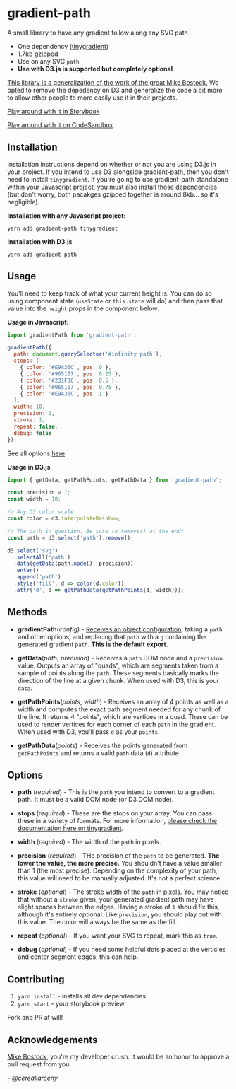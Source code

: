 # gradient-path

A small library to have any gradient follow along any SVG path

- One dependency ([tinygradient](https://github.com/mistic100/tinygradient))
- 1.7kb gzipped
- Use on any SVG `path`
- **Use with D3.js is supported but completely optional**

[This library is a generalization of the work of the great Mike Bostock.](https://bl.ocks.org/mbostock/4163057) We opted to remove the depedency on D3 and generalize the code a bit more to allow other people to more easily use it in their projects.

[Play around with it in Storybook](https://mnsht.github.io/gradient-path/)

[Play around with it on CodeSandbox](https://codesandbox.io/s/gradient-path-wstzn)

## Installation

Installation instructions depend on whether or not you are using D3.js in your project. If you intend to use D3 alongside gradient-path, then you don't need to install `tinygradient`. If you're going to use gradient-path standalone within your Javascript project, you must also install those dependencies (but don't worry, both pacakges gzipped together is around 8kb... so it's negligible).

**Installation with any Javascript project:**

`yarn add gradient-path tinygradient`

**Installation with D3.js**

`yarn add gradient-path`

## Usage

You'll need to keep track of what your current height is. You can do so using component state (`useState` or `this.state` will do) and then pass that value into the `height` props in the component below:

**Usage in Javascript:**

```js
import gradientPath from 'gradient-path';

gradientPath({
  path: document.querySelector('#infinity path'),
  stops: [
    { color: '#E9A36C', pos: 0 },
    { color: '#965167', pos: 0.25 },
    { color: '#231F3C', pos: 0.5 },
    { color: '#965167', pos: 0.75 },
    { color: '#E9A36C', pos: 1 }
  ],
  width: 10,
  precision: 1,
  stroke: 1,
  repeat: false,
  debug: false
});
```

See all options [here](#options).

**Usage in D3.js**

```js
import { getData, getPathPoints, getPathData } from 'gradient-path';

const precision = 1;
const width = 10;

// Any D3 color scale
const color = d3.interpolateRainbow;

// The path in question. Be sure to remove() at the end!
const path = d3.select('path').remove();

d3.select('svg')
  .selectAll('path')
  .data(getData(path.node(), precision))
  .enter()
  .append('path')
  .style('fill', d => color(d.color))
  .attr('d', d => getPathData(getPathPoints(d, width)));
```

## Methods

- **gradientPath**(_config_) - [Receives an object configuration](#options), taking a `path` and other options, and replacing that `path` with a `g` containing the generated gradient `path`. **This is the default export.**

- **getData**(_path_, _precision_) - Receives a `path` DOM node and a `precision` value. Outputs an array of "quads", which are segments taken from a sample of points along the `path`. These segments basically marks the direction of the line at a given chunk. When used with D3, this is your `data`.

- **getPathPoints**(_points_, _width_) - Receives an array of 4 points as well as a width and computes the exact path segment needed for any chunk of the line. It returns 4 "points", which are vertices in a quad. These can be used to render vertices for each corner of each `path` in the gradient. When used with D3, you'll pass `d` as your `points`.

- **getPathData**(_points_) - Receives the points generated from `getPathPoints` and returns a valid `path` data (`d`) attribute.

## Options

- **path** (_required_) - This is the `path` you intend to convert to a gradient path. It must be a valid DOM node (or D3 DOM node).

- **stops** (_required_) - These are the stops on your array. You can pass these in a variety of formats. For more information, [please check the documentation here on tinygradient](https://github.com/mistic100/tinygradient/blob/master/README.md).

- **width** (_required_) - The width of the `path` in pixels.

- **precision** (_required_) - THe precision of the `path` to be generated. **The lower the value, the more precise.** You shouldn't have a value smaller than 1 (the most precise). Depending on the complexity of your path, this value will need to be manually adjusted. It's not a perfect science...

- **stroke** (_optional_) - The stroke width of the `path` in pixels. You may notice that without a `stroke` given, your generated gradient path may have slight spaces between the edges. Having a stroke of `1` should fix this, although it's entirely optional. Like `precision`, you should play out with this value. The color will always be the same as the fill.

- **repeat** (_optional_) - If you want your SVG to repeat, mark this as `true`.

- **debug** (_optional_) - If you need some helpful dots placed at the verticies and center segment edges, this can help.

## Contributing

1. `yarn install` - installs all dev dependencies
2. `yarn start` - your storybook preview

Fork and PR at will!

## Acknowledgements

[Mike Bostock](https://github.com/mbostock), you're my developer crush. It would be an honor to approve a pull request from you.

_- [@cereallarceny](https://github.com/cereallarceny)_
